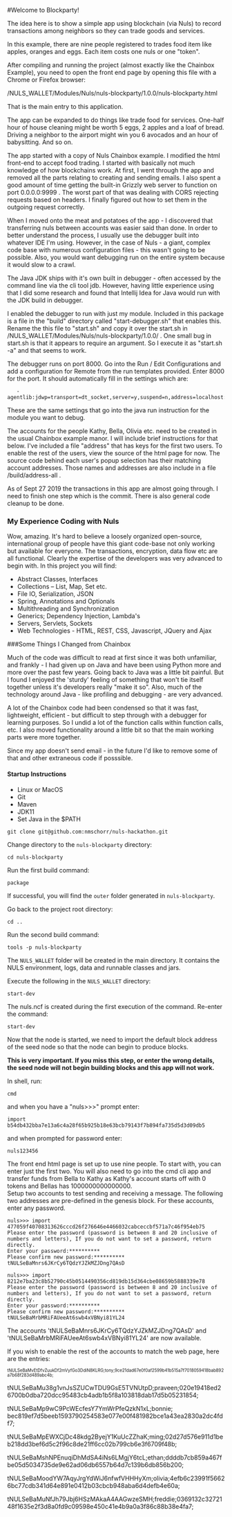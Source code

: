 #Welcome to Blockparty!

The idea here is to show a simple app using blockchain (via Nuls) to record transactions among neighbors so they can trade goods and services.

In this example, there are nine people registered to trades food item like apples, oranges and eggs. Each item costs one nuls or one "token". 

After compiling and running the project (almost exactly like the Chainbox Example), you need to open the front end page by opening this file with a Chrome or Firefox browser:

<project-directory>/NULS_WALLET/Modules/Nuls/nuls-blockparty/1.0.0/nuls-blockparty.html

That is the main entry to this application.

The app can be expanded to do things like trade food for services. One-half hour of house cleaning might be worth 5 eggs, 2 apples and a loaf of bread.
Driving a neighbor to the airport might win you 6 avocados and an hour of babysitting.  And so on.

The app started with a copy of Nuls Chainbox example. I modified the html front-end to accept food trading. I started with basically not much knowledge of how blockchains work. At first, I went through the app and removed all the parts relating to creating and sending emails. I also spent a good amount of time getting the built-in Grizzly web server to function on port 0.0.0.0:9999 . The worst part of that was dealing with CORS rejecting requests based on headers.  I finally figured out how to set them in the outgoing request correctly. 

When I moved onto the meat and potatoes of the app - I discovered that transferring nuls between accounts was easier said than done. In order to better understand the process, I usually use the debugger built into whatever IDE I'm using. However, in the case of Nuls - a giant, complex code base with numerous configuration files - this wasn't going to be possible. Also, you would want debugging run on the entire system because it would slow to a crawl.

The Java JDK ships with it's own built in debugger - often accessed by the command line via the cli tool jdb. However, having little experience using that I did some research and found that Intellij Idea for Java would run with the JDK build in debugger.

I enabled the debugger to run with just my module. Included in this package is a file in the "build" directory called "start-debugger.sh" that enables this. Rename the this file to "start.sh" and copy it over the start.sh in <project-directory>/NULS_WALLET/Modules/Nuls/nuls-blockparty/1.0.0/ . One small bug in start.sh is that it appears to require an argument. So I execute it as "start.sh -a" and that seems to work.

The debugger runs on port 8000. Go into the Run / Edit Configurations and add a configuration for Remote from the run templates provided. Enter 8000 for the port. It should automatically fill in the settings which are:

       -agentlib:jdwp=transport=dt_socket,server=y,suspend=n,address=localhost:8000

These are the same settings that go into the java run instruction for the module you want to debug.

The accounts for the people Kathy, Bella, Olivia etc. need to be created in the usual Chainbox example manor.  I will include brief instructions for that below. I've included a file "address" that has keys for the first two users.  To enable the rest of the users, view the source of the html page for now. The source code behind each user's popup selection has their matching account addresses. Those names and addresses are also include in a file /build/address-all .

As of Sept 27 2019 the transactions in this app are almost going through. I need to finish one step which is the commit.  There is also general code cleanup to be done.

### My Experience Coding with Nuls
Wow, amazing. It's hard to believe a loosely organized open-source, international group of people have this giant code-base not only working but available for everyone. The transactions, encryption, data flow etc are all functional. Clearly the expertise of the developers was very advanced to begin with. In this project you will find:

- Abstract Classes, Interfaces
- Collections – List, Map, Set etc.
- File IO, Serialization, JSON
- Spring, Annotations and Optionals
- Multithreading and Synchronization
- Generics; Dependency Injection, Lambda's
- Servers, Servlets, Sockets
- Web Technologies - HTML, REST, CSS, Javascript, JQuery and Ajax

###Some Things I Changed from Chainbox

Much of the code was difficult to read at first since it was both unfamiliar, and frankly - I had given up on Java and have been using Python more and more over the past few years. Going back to Java was a little bit painful. But I found I enjoyed the 'sturdy' feeling of something that won't tie itself together unless it's developers really "make it so". Also, much of the technology around Java - like profiling and debugging - are very advanced. 

A lot of the Chainbox code had been condensed so that it was fast, lightweight, efficient - but difficult to step through with a debugger for learning purposes. So I undid a lot of the function calls within function calls, etc. I also moved functionality around a little bit so that the main working parts were more together. 

Since my app doesn't send email - in the future I'd like to remove some of that and other extraneous code if posssible.


#### Startup Instructions

- Linux or MacOS
- Git
- Maven
- JDK11
- Set Java in the $PATH

```
git clone git@github.com:nmschorr/nuls-hackathon.git
```
Change directory to the `nuls-blockparty` directory:
```
cd nuls-blockparty  
```
Run the first build command:

```
package
```

If successful, you will find the `outer` folder generated in `nuls-blockparty`.

Go back to the project root directory:

```
cd ..
```

Run the second build command:

```
tools -p nuls-blockparty
```

The `NULS_WALLET` folder will be created in the main directory. It contains the NULS environment, logs, data and runnable classes and jars.

Execute the following in the `NULS_WALLET` directory:

```
start-dev

```

The nuls.ncf is created during the first execution of the command. Re-enter the command:

```
start-dev
```


Now that the node is started, we need to import the default block address of the seed node so that the node can begin to produce blocks. 

**This is very important. If you miss this step, or enter the wrong details, the seed node will not begin building blocks and this app will not work.**

In shell, run:

```
cmd
```
and when you have a "nuls>>>" prompt enter:


```
import b54db432bba7e13a6c4a28f65b925b18e63bcb79143f7b894fa735d5d3d09db5
```
and when prompted for password enter:

```
nuls123456
```

The front end html page is set up to use nine people. To start with, you can enter just the first two. You will also need to go into the cmd cli app and transfer funds from Bella to Kathy as Kathy's account starts off with 0 tokens and Bellas has 1000000000000000.  
Setup two accounts to test sending and receiving a message. The following two addresses are pre-defined in the genesis block.  For these accounts, enter any password.

```
nuls>>> import 477059f40708313626cccd26f276646e4466032cabceccbf571a7c46f954eb75
Please enter the password (password is between 8 and 20 inclusive of numbers and letters), If you do not want to set a password, return directly.
Enter your password:**********
Please confirm new password:**********
tNULSeBaMnrs6JKrCy6TQdzYJZkMZJDng7QAsD

nuls>>> import 8212e7ba23c8b52790c45b0514490356cd819db15d364cbe08659b5888339e78
Please enter the password (password is between 8 and 20 inclusive of numbers and letters), If you do not want to set a password, return directly.
Enter your password:**********
Please confirm new password:**********
tNULSeBaMrbMRiFAUeeAt6swb4xVBNyi81YL24
```
The accounts 'tNULSeBaMnrs6JKrCy6TQdzYJZkMZJDng7QAsD' and 'tNULSeBaMrbMRiFAUeeAt6swb4xVBNyi81YL24' are now available.


If you wish to enable the rest of the accounts to match the web page, here are the entries:

<sub><sup>
tNULSeBaMvEtDfvZuukDf2mVyfGo3DdiN8KLRG;tony;9ce21dad67e0f0af2599b41b515a7f7018059418bab892a7b68f283d489abc4b;

tNULSeBaMu38g1vnJsSZUCwTDU9GsE5TVNUtpD;praveen;020e19418ed26700b0dba720dcc95483cb4adb1b5f8a103818dab17d5b05231854;

tNULSeBaMp9wC9PcWEcfesY7YmWrPfeQzkN1xL;bonnie; bec819ef7d5beeb1593790254583e077e00f481982bce1a43ea2830a2dc4fdf7;

tNULSeBaMpEWXCjDc48kdg2ByejY1KuUcZZhaK;ming;02d27d576e911d1beb218dd3bef6d5c2f96c8de21ff6cc02b799cb6e3f6709f48b;

tNULSeBaMshNPEnuqiDhMdSA4iNs6LMgjY6tcL;ethan;ddddb7cb859a467fbe05d5034735de9e62ad06db6557b64d7c139b6db856b200;

tNULSeBaMoodYW7AqyJrgYdWiJ6nfwfVHHHyXm;olivia;4efb6c23991f56626bc77cdb341d64e891e0412b03cbcb948aba6d4defb4e60a;

tNULSeBaMuNfJh79Jbj6HSzMAkaA4AAGwzeSMH;freddie;0369132c3272148f1635e2f3d8a0fd9c09598e450c41e4b9a0a3f86c88b38e4fa7;
</sub></sup>